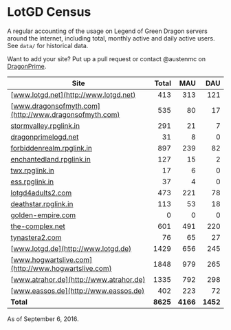 # LotGD Census
A regular accounting of the usage on Legend of Green Dragon servers around the internet, including total, monthly active and daily active users. See `data/` for historical data.

Want to add your site? Put up a pull request or contact @austenmc on [DragonPrime](http://dragonprime.net).


Site | Total | MAU | DAU
--- | ---:| ---:| ---:
[www.lotgd.net](http://www.lotgd.net)|413|313|121
[www.dragonsofmyth.com](http://www.dragonsofmyth.com)|535|80|17
[stormvalley.rpglink.in](http://stormvalley.rpglink.in)|291|21|7
[dragonprimelogd.net](http://dragonprimelogd.net)|31|8|0
[forbiddenrealm.rpglink.in](http://forbiddenrealm.rpglink.in)|897|239|82
[enchantedland.rpglink.in](http://enchantedland.rpglink.in)|127|15|2
[twx.rpglink.in](http://twx.rpglink.in)|17|6|0
[ess.rpglink.in](http://ess.rpglink.in)|37|4|0
[lotgd4adults2.com](http://lotgd4adults2.com)|473|221|78
[deathstar.rpglink.in](http://deathstar.rpglink.in)|113|53|18
[golden-empire.com](http://golden-empire.com)|0|0|0
[the-complex.net](http://the-complex.net)|601|491|220
[tynastera2.com](http://tynastera2.com)|76|65|27
[www.lotgd.de](http://www.lotgd.de)|1429|656|245
[www.hogwartslive.com](http://www.hogwartslive.com)|1848|979|265
[www.atrahor.de](http://www.atrahor.de)|1335|792|298
[www.eassos.de](http://www.eassos.de)|402|223|72
**Total**|**8625**|**4166**|**1452**

As of September 6, 2016.
